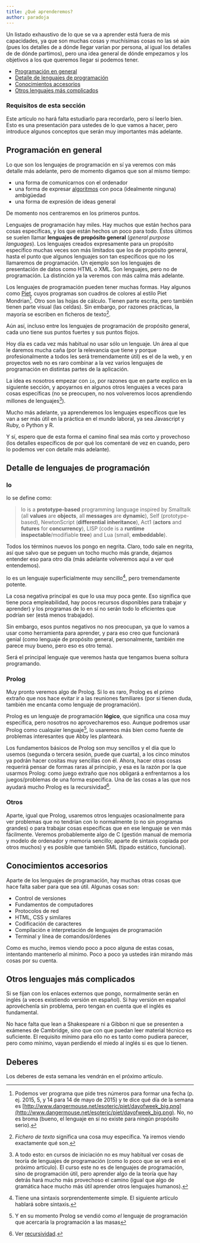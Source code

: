 ```yaml
---
title: ¿Qué aprenderemos?
author: paradoja
---
```


Un listado exhaustivo de lo que se va a aprender está fuera de mis
capacidades, ya que son muchas cosas y muchísimas cosas no las sé aún
(pues los detalles de a dónde llegar varían por persona, al igual los
detalles de de dónde partimos), pero una idea general de dónde
empezamos y los objetivos a los que queremos llegar si podemos tener.

* [Programación en general](#programación)
* [Detalle de lenguajes de programación](#lenguajes)
* [Conocimientos accesorios](#extra)
* [Otros lenguajes más complicados](#ingles)

### Requisitos de esta sección

Este artículo no hará falta estudiarlo para recordarlo, pero sí leerlo
bien. Esto es una presentación para ustedes de lo que vamos a hacer,
pero introduce algunos conceptos que serán muy importantes más
adelante.

## <a name="programación" /> Programación en general

Lo que son los lenguajes de programación en sí ya veremos con más
detalle más adelante, pero de momento digamos que son al mismo tiempo:

- una forma de comunicarnos con el ordenador
- una forma de expresar
  [algoritmos](http://en.wikipedia.org/wiki/Algorithm) con poca
  (idealmente ninguna) ambigüedad
- una forma de expresión de ideas general

De momento nos centraremos en los primeros puntos.

Lenguajes de programación hay miles. Hay muchos que están hechos para
cosas específicas, y los que están hechos un poco para todo. Éstos
últimos se suelen llamar **lenguajes de propósito general** (*general
purpose languages*). Los lenguajes creados expresamente para un
propósito específico muchas veces son más limitados que los de
propósito general, hasta el punto que algunos lenguajes son tan
específicos que no los llamaremos de programación. Un ejemplo son los
lenguajes de presentación de datos como HTML o XML. Son lenguajes,
pero no de programación. La distinción ya la veremos con más calma más
adelante.

Los lenguajes de programación pueden tener muchas formas. Hay algunos
como [Piet](http://www.dangermouse.net/esoteric/piet.html), cuyos
programas son cuadros de colores al estilo Piet Mondrian[^2]. Otro son
las hojas de cálculo. Tienen parte escrita, pero también tienen parte
visual (las celdas). Sin embargo, por razones prácticas, la mayoría se
escriben en ficheros de texto[^1].

Aún así, incluso entre los lenguajes de programación de propósito
general, cada uno tiene sus puntos fuertes y sus puntos flojos.

Hoy día es cada vez más habitual no usar sólo un lenguaje. Un área al
que le daremos mucha caña (por la relevancia que tiene y porque
profesionalmente a todos les será tremendamente útil) es el de la web,
y en proyectos web no es raro combinar a la vez varios lenguajes de
programación en distintas partes de la aplicación.

La idea es nosotros empezar con `io`, por razones que en parte explico
en la siguiente sección, y apoyarnos en algunos otros lenguajes a
veces para cosas específicas (no se preocupen, no nos volveremos locos
aprendiendo millones de lenguajes[^3]).

Mucho más adelante, ya aprenderemos los lenguajes específicos que les
van a ser más útil en la práctica en el mundo laboral, ya sea
Javascript y Ruby, o Python y R.

Y sí, espero que de esta forma el camino final sea más corto y
provechoso (los detalles específicos de por qué los comentaré de vez
en cuando, pero lo podemos ver con detalle más adelante).

## <a name="lenguajes" /> Detalle de lenguajes de programación

### Io

Io se define como:

> Io is a **prototype-based** programming language inspired by
> Smalltalk (all **values** are **objects**, all **messages** are
> **dynamic**), Self (prototype-based), NewtonScript (**differential**
> **inheritance**), Act1 (**actors** and **futures** for
> **concurrency**), LISP (code is a **runtime**
> **inspectable**/modifiable **tree**) and Lua (small,
> **embeddable**).

Todos los términos nuevos los pongo en negrita. Claro, todo sale en
negrita, así que salvo que se peguen un tocho mucho más grande,
dejamos entender eso para otro día (más adelante volveremos aquí a ver
qué entendemos).

Io es un lenguaje superficialmente muy sencillo[^4], pero
tremendamente potente.

La cosa negativa principal es que lo usa muy poca gente. Eso significa
que tiene poca empleabilidad, hay pocos recursos disponibles para
trabajar y aprender) y los programas de Io en sí no serán todo lo
eficientes que podrían ser (está menos trabajado).

Sin embargo, esos puntos negativos no nos preocupan, ya que lo vamos a
usar como herramienta para aprender, y para eso creo que funcionará
genial (como lenguaje de propósito general, personalmente, también me
parece muy bueno, pero eso es otro tema).

Será el principal lenguaje que veremos hasta que tengamos buena
soltura programando.

### Prolog

Muy pronto veremos algo de Prolog. Si Io es raro, Prolog es el primo
extraño que nos hace evitar ir a las reuniones familiares (por si
tienen duda, también me encanta como lenguaje de programación).

Prolog es un lenguaje de programación **lógico**, que significa una
cosa muy específica, pero nosotros no aprovecharemos eso. Aunque
podremos usar Prolog como cualquier lenguaje[^5], lo usaremos más bien
como fuente de problemas interesantes que Abby les planteará.

Los fundamentos básicos de Prolog son muy sencillos y el día que lo
usemos (segunda o tercera sesión, puede que cuarta), a los cinco
minutos ya podrán hacer cositas muy sencillas con él. Ahora, hacer
otras cosas requerirá pensar de formas raras al principio, y esa es la
razón por la que usarmos Prolog: como juego extraño que nos obligará a
enfrentarnos a los juegos/problemas de una forma específica. Una de
las cosas a las que nos ayudará mucho Prolog es la recursividad[^6].

### Otros

Aparte, igual que Prolog, usaremos otros lenguajes ocasionalmente para
ver problemas que no tendrían con Io normalmente (o no sin programas
grandes) o para trabajar cosas específicas que en ese lenguaje se ven
más fácilmente. Veremos probablemente algo de C (gestión manual de
memoria y modelo de ordenador y memoria sencillo; aparte de sintaxis
copiada por otros muchos) y es posible que también SML (tipado
estático, funcional).


## <a name="extra" /> Conocimientos accesorios

Aparte de los lenguajes de programación, hay muchas otras cosas que
hace falta saber para que sea útil. Algunas cosas son:

- Control de versiones
- Fundamentos de computadores
- Protocolos de red
- HTML, CSS y similares
- Codificación de caracteres
- Compilación e interpretación de lenguajes de programación
- Terminal y línea de comandos/órdenes

Como es mucho, iremos viendo poco a poco alguna de estas cosas,
intentando mantenerlo al mínimo. Poco a poco ya ustedes irán mirando
más cosas por su cuenta.

## <a name="ingles" /> Otros lenguajes más complicados

Si se fijan con los enlaces externos que pongo, normalmente serán en
inglés (a veces existiendo versión en español). Si hay versión en
español aprovéchenla sin problema, pero tengan en cuenta que el inglés
es fundamental.

No hace falta que lean a Shakespeare ni a Gibbon ni que se presenten a
exámenes de Cambridge, sino que con que puedan leer material técnico
es suficiente. El requisito mínimo para ello no es tanto como pudiera
parecer, pero como mínimo, vayan perdiendo el miedo al inglés si es
que lo tienen.

## <a name="deberes" /> Deberes

Los deberes de esta semana les vendrán en el próximo artículo.


[^1]: *Fichero de texto* significa una cosa muy específica. Ya iremos
viendo exactamente qué son.

[^2]: Podemos ver programa que pide tres números para formar una fecha
(p. ej. 2015, 5, y 14 para 14 de mayo de 2015) y te dice qué día de la
semana es
[http://www.dangermouse.net/esoteric/piet/dayofweek_big.png](http://www.dangermouse.net/esoteric/piet/dayofweek_big.png).
No, no es broma (bueno, el lenguaje en sí no existe para ningún
propósito serio).

[^3]: A todo esto: en cursos de iniciación no es muy habitual ver
cosas de teoría de lenguajes de programación (como lo poco que se verá
en el próximo artículo). El curso este no es de lenguajes de
programación, sino de programación útil, pero aprender algo de la
teoría que hay detrás hará mucho más provechoso el camino (igual que
algo de gramática hace mucho más útil aprender otros lenguajes
humanos).

[^4]: Tiene una sintaxis sorprendentemente simple. El siguiente
artículo hablará sobre sintaxis.

[^5]: Y en su momento Prolog se vendió como *el* lenguaje de
programación que acercaría la programación a las masas

[^6]: Ver [recursividad](#fn6).
